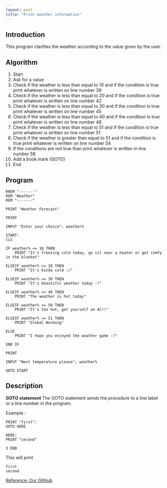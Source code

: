 ```yaml
---
layout: post
title: "Print weather information"
---
```


## Introduction
This program clarifies the weather according to the value given by the user.

## Algorithm
1. Start
1. Ask for a value
1. Check if the weather is less than equal to 10 and if the condition is true print whatever is written on line number 39
1. Check if the weather is less than equal to 20 and if the condition is true print whatever is written on line number 42
1. Check if the weather is less than equal to 30 and if the condition is true print whatever is written on line number 45
1. Check if the weather is less than equal to 40 and if the condition is true print whatever is written on line number 48
1. Check if the weather is less than equal to 51 and if the condition is true print whatever is written on line number 51
1. Check if the weather is greater than equal to 51 and if the condition is true print whatever is written on line number 54
1. If the conditions are not true than print whatever is written in line number 58
1. Add a book mark (GOTO)
1. End

## Program 
```
RREM "-------"
REM "Weather"
REM "-------"

PRINT "Weather Forecast"

PRINT

INPUT "Enter your choice"; weather%

START:
CLS

IF weather% <= 10 THEN
    PRINT "It's freezing cold today, go sit near a heater or get comfy in the blanket"

ELSEIF weather% <= 20 THEN
    PRINT "It's kinda cold :/"

ELSEIF weather% <= 30 THEN
    PRINT "It's beautiful weather today :)"

ELSEIF weather% <= 40 THEN
    PRINT "The weather is hot today"

ELSEIF weather% <= 50 THEN
    PRINT "It's too hot, get yourself an AC!!"

ELSEIF weather% >= 51 THEN
    PRINT "Global Warming"

ELSE
    PRINT "I hope you enjoyed the weather game :)"

END IF

PRINT

INPUT "Next temperature please"; weather%

GOTO START
```

## Description

**GOTO statement**
The GOTO statement sends the procedure to a line label or a line number in the program.

Example :

```
PRINT "first":
GOTO HERE

HERE:
PRINT "second"

3 END  
```
This will print
```
first
second
```

[Reference: Our GitHub](https://github.com/avecnavadita/QBASIC)

